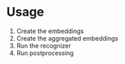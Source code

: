 


# Usage

1. Create the embeddings
2. Create the aggregated embeddings
3. Run the recognizer
4. Run postprocessing